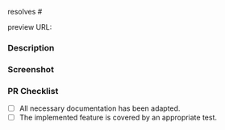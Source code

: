 <!-- Mention the issue that this PR resolves. Delete if there is no corresponding issue -->
resolves #

<!-- Add "preview" label in almost all cases to have testable deployment. Then lookup the deployment URL in argocd and paste it here (if you don't know how to look up the URL, ask here: https://loculus.slack.com/archives/C06JCAZLG14), it's something like `{REPLACE}.loculus.org` -->
preview URL:

### Description
<!-- Add a few sentences describing the main changes introduced in this PR -->

### Screenshot
<!-- When applicable, add a screenshot showing the main effect this PR has, even if "trivial": e.g. changed layout, changed button text, different logging in backend. This helps others quickly grasping what you did even if they are not familiar with the code base. -->

### PR Checklist
<!-- Check completed items of strikethrough irrelevant items (using ~~text~~) -->
- [ ] All necessary documentation has been adapted.
- [ ] The implemented feature is covered by an appropriate test.
